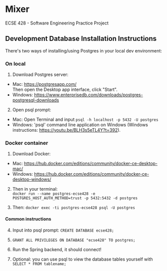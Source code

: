 # Mixer
ECSE 428 - Software Engineering Practice Project

## Development Database Installation Instructions

There's two ways of installing/using Postgres in your local dev environment:
### On local 
 1. Download Postgres server:
 * Mac: https://postgresapp.com/  
 Then open the Desktop app interface, click "Start".
 * Windows: https://www.enterprisedb.com/downloads/postgres-postgresql-downloads  

 2. Open psql prompt:
 * Mac: Open Terminal and input `psql -h localhost -p 5432 -U postgres` 
 * Windows: 'psql' command line application on Windows (Windows instructions: https://youtu.be/BLH3s5eTL4Y?t=392).

### Docker container
  1. Download Docker: 
  * Mac: https://hub.docker.com/editions/community/docker-ce-desktop-mac/
  * Windows: https://hub.docker.com/editions/community/docker-ce-desktop-windows/
  
  2. Then in your terminal:  
 `docker run --name postgres-ecse428 -e POSTGRES_HOST_AUTH_METHOD=trust -p 5432:5432 -d postgres`  

 3. Then: `docker exec -ti postgres-ecse428 psql -U postgres`

#### Common instructions

4. Input into psql prompt:  `CREATE DATABASE ecse428;`

5. `GRANT ALL PRIVILEGES ON DATABASE "ecse428" TO postgres;`

6. Run the Spring backend, it should connect!

7. Optional: you can use psql to view the database tables yourself with `SELECT * FROM tablename;`






